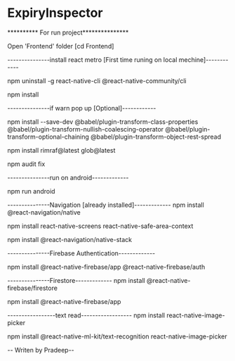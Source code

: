 # ExpiryInspector

********** For run project***************

Open 'Frontend' folder [cd Frontend]

---------------install react metro [First time runing on local mechine]------------

npm uninstall -g react-native-cli @react-native-community/cli

npm install

---------------if warn pop up [Optional]------------

npm install --save-dev @babel/plugin-transform-class-properties @babel/plugin-transform-nullish-coalescing-operator @babel/plugin-transform-optional-chaining @babel/plugin-transform-object-rest-spread

npm install rimraf@latest glob@latest

npm audit fix

---------------run on android-------------

npm run android

---------------Navigation [already installed]-------------
npm install @react-navigation/native

npm install react-native-screens react-native-safe-area-context

npm install @react-navigation/native-stack

---------------Firebase Authentication-------------

npm install @react-native-firebase/app @react-native-firebase/auth

---------------Firestore-------------
npm install @react-native-firebase/firestore

npm install @react-native-firebase/app

-----------------text read------------------
npm install react-native-image-picker


npm install @react-native-ml-kit/text-recognition react-native-image-picker


-- Writen by Pradeep--

